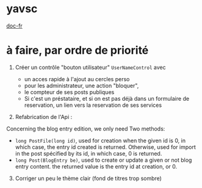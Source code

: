 yavsc
=====

[doc-fr](http://yavsc.pschneider.fr/Blogs/UserPost/paul/Documentation)

# à faire, par ordre de priorité


1) Créer un contrôle "bouton utilisateur" `UserNameControl`
  avec 
   * un acces rapide à l'ajout au cercles perso
   * pour les administrateur, une action "bloquer",
   * le compteur de ses posts publiques
   * Si c'est un préstataire, et si on est pas déjà dans un formulaire de reservation, 
     un lien vers la reservation de ses services

2) Refabrication de l'Api :

  Concerning the blog entry edition, we only need Two methods: 

  * ```long PostFile(long id)```, 
    used for creation when the given id is 0, in which case, the entry id created is returned.
    Otherwise, used for import in the post spécified by its id, in which case, 0 is returned.
  * `long Post(BlogEntry be)`, used to create or update a given or not 
    blog entry content. the returned value is the entry id at creation, or 0.


3) Corriger un peu le thème clair (fond de titres trop sombre)
